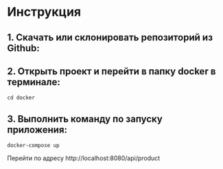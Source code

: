 # Инструкция
## 1. Скачать или склонировать репозиторий из Github:
## 2. Открыть проект и перейти в папку docker в терминале:
`cd docker`
## 3. Выполнить команду по запуску приложения:
`docker-compose up`

Перейти по адресу http://localhost:8080/api/product 


